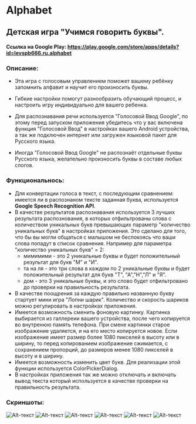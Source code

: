 # Alphabet
## Детская игра "Учимся говорить буквы".

#### Ссылка на Google Play: https://play.google.com/store/apps/details?id=levspb666.ru.alphabet

### Описание:

- Эта игра с голосовым управлением поможет вашему ребёнку запомнить алфавит и научит его произносить буквы. 

- Гибкие настройки помогут разнообразить обучающий процесс, и настроить игру индивидуально для вашего ребенка.

- Для распознавания речи используется "Голосовой Ввод Google", по этому перед запуском приложения убедитесь что у вас включена функция "Голосовой Ввод" в настройках вашего Android устройства, а так же подключен интернет или загружен языковой пакет для Русского языка.

- Иногда "Голосовой Ввод Google" не распознаёт отдельные буквы Русского языка, желательно произносить буквы в составе любых слогов.

### Функциональнось:

- Для конвертации голоса в текст, с последующим сравнением: имеется ли в распознаном тексте заданная буква, используется **Google Speech Recognition API**.
- В качестве результатов распознавания используется 3 лучших результата распознования, в которых отфильтрованы слова с количеством уникальных букв превышающих параметр "количество уникальных букв" в настройках приложения.
 Это сделано для того, что бы вы могли общаться с малышом не беспокоясь что ваши слова попадут в список сравнения.
 Например для параметра "количество уникальных букв" = 2:
    - мимимими - это 2 уникальные буквы и будет положительный результат для букв "М" и "И".
    - та на ля - это три слова в каждом по 2 уникальные буквы и будет положительный результат для букв "Т", "А","Н","Л" и "Я".
    - дом - это 3 уникальные буквы, и это слово будет отфильтровано до проверки на правильность результата.
- В качестве поощрения за каждую правильно названную букву стартует мини игра "Лопни шарик". Количество и скорость шариков можно регулировать в настройках приложения.
- Имеется возможность сменить фоновую картинку. Картинка выбирается из галлереии вашего устройства, после чего копируется во внутренюю память телефона. При смене картинки старое изображение удаляется, и на его место копируется новое.
 Если изображение имеет размер более 1080 пикселей в высоту или в ширину, то перед копированием изображение сжимается, с сохранением пропорций, до размеров менее 1080 пикселей в высоту и в ширину. 
- Имеется возможность изменить цвет букв. Для реализации этой функции используется ColorPickerDialog.
- В настройках приложения так же можно отключать и включать вывод текста который используется в качестве проверки на правильность результата. 
 
 
### Скриншоты:

![Alt-текст](https://lh3.googleusercontent.com/jHAu6Dvj-V-JfB8OyxlC8JtEgy-T1R_KM0eKFgoQWS4ZNd-sndI-O3A_8fyjhA-e-W5k=w1366-h658-rw "О")
![Alt-текст](https://lh3.googleusercontent.com/7GOg9D3XvnxriA7kG0ZSDJ2Vwa4PQrJoq5dbvdlPTDtf65waIZ1UHv57s-C0IPX898E=w1366-h658-rw "О")
![Alt-текст](https://lh3.googleusercontent.com/ZzFOalfRRLjkUlTKchnGT-8hYMccIkJv7Lvtg6ynz6bfjvj0kdnmsyLjKTwid9gYTQ=w1366-h658-rw "О")
![Alt-текст](https://lh3.googleusercontent.com/bfC8hHIc3yuOOGX5taHGSJZih9mqfwPFCCLKVWGJeOaNXLndzLwBwIth2S4YIU84N0w=w1366-h658-rw "О")
![Alt-текст](https://lh3.googleusercontent.com/nNejpmbE5H22vam4xtxVrGm2WbRgNGbc29ZJmPy_WtxUJopWQk_ipTW9F4mJ2Hi_3iQ=w1366-h658-rw "О")
![Alt-текст](https://lh3.googleusercontent.com/e5jY3oZHDHizldoPqdFUylzuO09G7Z8Xcl5ybnM3yW-ON6bcnxN68viWb_XJJ5eE=w1366-h658-rw "О")
